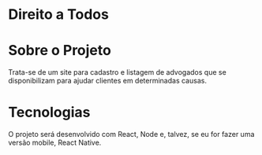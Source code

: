 # Direito a Todos
#

# Sobre o Projeto
Trata-se de um site para cadastro e listagem de advogados que se disponibilizam para ajudar clientes em determinadas causas. 
#

# Tecnologias
O projeto será desenvolvido com React, Node e, talvez, se eu for fazer uma versão mobile, React Native.
